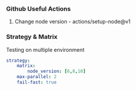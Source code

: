 ### Github Useful Actions
1. Change node version - actions/setup-node@v1

### Strategy & Matrix

Testing on multiple environment
```yml
strategy:
    matrix:
        node_version: [6,8,10]
    max-parallel: 2
    fail-fast: true
```
